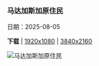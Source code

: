 ### 马达加斯加原住民

日期：2025-08-05

**下载**  |  [1920x1080](https://cn.bing.com/th?id=OHR.BabyLemur_ZH-CN6617977758_1920x1080.jpg)  |  [3840x2160](https://cn.bing.com/th?id=OHR.BabyLemur_ZH-CN6617977758_UHD.jpg)

![马达加斯加原住民](https://cn.bing.com/th?id=OHR.BabyLemur_ZH-CN6617977758_1920x1080.jpg "环尾狐猴幼崽在玩自己的尾巴‌, 马达加斯加 (© Andy Rouse/Nature Picture Library)")

